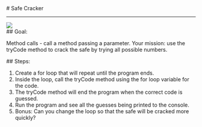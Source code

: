 <body>
<div id="wrap">
<div id="main">
<div id="recipeLeftColumn">
# Safe Cracker

<hr/>
<img src="images/safeCracker.jpg"/>

<div id="recipeGoal">
## Goal:


Method calls - call a method passing a parameter. Your mission: use the tryCode method to crack the safe by trying all possible numbers.
</div>
</div>
<div id="recipeRightColumn">
<div id="recipeSteps">
## Steps:

<ol id="stepList">
<li>Create a for loop that will repeat until the program ends.</li>
<li>Inside the loop, call the tryCode method using the for loop variable for the code.</li>
<li>The tryCode method will end the program when the correct code is guessed.</li>
<li>Run the program and see all the guesses being printed to the console.</li>
<li>Bonus: Can you change the loop so that the safe will be cracked more quickly?</li>
</ol>
<div style="clear:both;"></div>
</div>
</div>
</div>
</div>
<div id="footer">

</div>
</body>